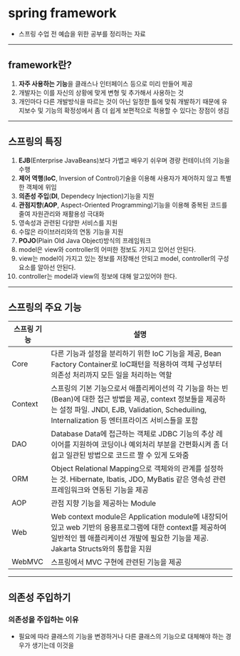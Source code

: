 # spring framework

- 스프링 수업 전 예습을 위한 공부를 정리하는 자료

--------

## framework란?

1. **자주 사용하는 기능**을 클래스나 인터페이스  등으로 미리 만들어 제공
2. 개발자는 이를 자신의 상황에 맞게 변형 및 추가해서 사용하는 것
3. 개인마다 다른 개발방식을 따르는 것이 아닌 일정한 틀에 맞춰 개발하기 때문에 유지보수 및 기능의 확정성에서 좀 더 쉽게 보편적으로 적용할 수 있다는 장점이 생김

-----

## 스프링의 특징

1. **EJB**(Enterprise JavaBeans)보다 가볍고 배우기 쉬우며 경량 컨테이너의 기능을 수행
2. **제어 역행**(**IoC**, Inversion of Control)기술을 이용해 사용자가 제어하지 않고 특별한 객체에 위임
3. **의존성 주입**(**DI**, Dependecy Injection)기능을 지원
4. **관점지향**(**AOP**, Aspect-Oriented Programming)기능을 이용해 중복된 코드를 줄여 자원관리와 재활용성 극대화
5. 영속성과 관련된 다양한 서비스를 지원
6. 수많은 라이브러리와의 연동 기능을 지원
7. **POJO**(Plain Old Java Object)방식의 프레임워크
8. model은 view와 controller의 어떠한 정보도 가지고 있어선 안된다.
9. view는 model이 가지고 있는 정보를 저장해선 안되고 model, controller의 구성요소를 알아선 안된다.
10. controller는 model과 view의 정보에 대해 알고있어야 한다.

---

## 스프링의 주요 기능

| 스프링 기능 | 설명                                                         |
| ----------- | ------------------------------------------------------------ |
| Core        | 다른 기능과 설정을 분리하기 위한 IoC 기능을 제공, Bean Factory Container로 IoC패턴을 적용하여 객체 구성부터 의존성 처리까지 모든 일을 처리하는 역할 |
| Context     | 스프링의 기본 기능으로서 애플리케이션의 각 기능을 하는 빈(Bean)에 대한 접근 방법을 제공, context 정보들을 제공하는 설정 파일. JNDI, EJB, Validation, Scheduiling, Internalization 등 엔터프라이즈 서비스들을 포함 |
| DAO         | Database Data에 접근하는 객체로 JDBC 기능의 추상 레이어를 지원하여 코딩이나 예외처리 부분을 간편화시켜 좀 더 쉽고 일관된 방법으로 코드르 짤 수 있게 도와줌 |
| ORM         | Object Relational Mapping으로 객체와의 관계를 설정하는 것. Hibernate, Ibatis, JDO, MyBatis 같은 영속성 관련 프레임워크와 연동된 기능을 제공 |
| AOP         | 관점 지향 기능을 제공하는 Module                             |
| Web         | Web context module은 Application module에 내장되어 있고 web 기반의 응용프로그램에 대한 context를 제공하여 일반적인 웹 애플리케이션 개발에 필요한 기능을 제공. Jakarta Structs와의 통합을 지원 |
| WebMVC      | 스프링에서 MVC 구현에 관련된 기능을 제공                     |



---

## 의존성 주입하기



### 의존성을 주입하는 이유

- 필요에 따라 클래스의 기능을 변경하거나 다른 클래스의 기능으로 대체해야 하는 경우가 생기는데 이것을



